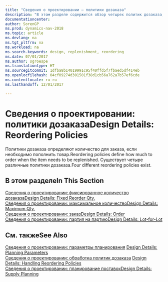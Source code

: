 ```yaml
---
title: "Сведения о проектировании — политики дозаказа"
description: "В этом разделе содержится обзор четырех политик дозаказа, которые доступны для пополнения."
documentationcenter: 
author: SorenGP
ms.prod: dynamics-nav-2018
ms.topic: article
ms.devlang: na
ms.tgt_pltfrm: na
ms.workload: na
ms.search.keywords: design, replenishment, reordering
ms.date: 07/01/2017
ms.author: sgroespe
ms.translationtype: HT
ms.sourcegitcommit: 1dfba8b14019991c95f40ffd5f7fbaed5df414eb
ms.openlocfilehash: 04cf09274d301501f38d1cb56a762a7b57ef6cde
ms.contentlocale: ru-ru
ms.lasthandoff: 12/01/2017

---
```

# <a name="design-details-reordering-policies"></a><span data-ttu-id="101e7-103">Сведения о проектировании: политики дозаказа</span><span class="sxs-lookup"><span data-stu-id="101e7-103">Design Details: Reordering Policies</span></span>
<span data-ttu-id="101e7-104">Политики дозаказа определяют количество для заказа, если необходимо пополнить товар.</span><span class="sxs-lookup"><span data-stu-id="101e7-104">Reordering policies define how much to order when the item needs to be replenished.</span></span> <span data-ttu-id="101e7-105">Существует четыре различные политики дозаказа.</span><span class="sxs-lookup"><span data-stu-id="101e7-105">Four different reordering policies exist.</span></span>  

## <a name="in-this-section"></a><span data-ttu-id="101e7-106">В этом разделе</span><span class="sxs-lookup"><span data-stu-id="101e7-106">In This Section</span></span>  
[<span data-ttu-id="101e7-107">Сведения о проектировании: фиксированное количество дозаказа</span><span class="sxs-lookup"><span data-stu-id="101e7-107">Design Details: Fixed Reorder Qty.</span></span>](design-details-fixed-reorder-qty.md)  
[<span data-ttu-id="101e7-108">Сведения о проектировании: максимальное количество</span><span class="sxs-lookup"><span data-stu-id="101e7-108">Design Details: Maximum Qty.</span></span>](design-details-maximum-qty.md)  
[<span data-ttu-id="101e7-109">Сведения о проектировании: заказ</span><span class="sxs-lookup"><span data-stu-id="101e7-109">Design Details: Order</span></span>](design-details-order.md)  
[<span data-ttu-id="101e7-110">Сведения о проектировании: партия на партию</span><span class="sxs-lookup"><span data-stu-id="101e7-110">Design Details: Lot-for-Lot</span></span>](design-details-lot-for-lot.md)  

## <a name="see-also"></a><span data-ttu-id="101e7-111">См. также</span><span class="sxs-lookup"><span data-stu-id="101e7-111">See Also</span></span>  
<span data-ttu-id="101e7-112">[Сведения о проектировании: параметры планирования](design-details-planning-parameters.md) </span><span class="sxs-lookup"><span data-stu-id="101e7-112">[Design Details: Planning Parameters](design-details-planning-parameters.md) </span></span>  
<span data-ttu-id="101e7-113">[Сведения о проектировании: обработка политик дозаказа](design-details-handling-reordering-policies.md) </span><span class="sxs-lookup"><span data-stu-id="101e7-113">[Design Details: Handling Reordering Policies](design-details-handling-reordering-policies.md) </span></span>  
[<span data-ttu-id="101e7-114">Сведения о проектировании: планирование поставок</span><span class="sxs-lookup"><span data-stu-id="101e7-114">Design Details: Supply Planning</span></span>](design-details-supply-planning.md)

